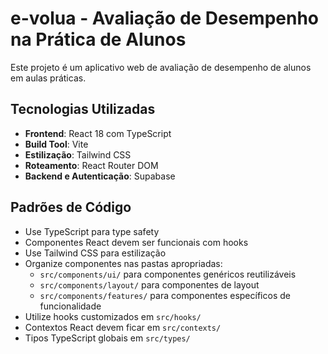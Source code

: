 <!-- Use this file to provide workspace-specific custom instructions to Copilot. For more details, visit https://code.visualstudio.com/docs/copilot/copilot-customization#_use-a-githubcopilotinstructionsmd-file -->

# e-volua - Avaliação de Desempenho na Prática de Alunos

Este projeto é um aplicativo web de avaliação de desempenho de alunos em aulas práticas.

## Tecnologias Utilizadas

- **Frontend**: React 18 com TypeScript
- **Build Tool**: Vite
- **Estilização**: Tailwind CSS
- **Roteamento**: React Router DOM
- **Backend e Autenticação**: Supabase

## Padrões de Código

- Use TypeScript para type safety
- Componentes React devem ser funcionais com hooks
- Use Tailwind CSS para estilização
- Organize componentes nas pastas apropriadas:
  - `src/components/ui/` para componentes genéricos reutilizáveis
  - `src/components/layout/` para componentes de layout
  - `src/components/features/` para componentes específicos de funcionalidade
- Utilize hooks customizados em `src/hooks/`
- Contextos React devem ficar em `src/contexts/`
- Tipos TypeScript globais em `src/types/`
